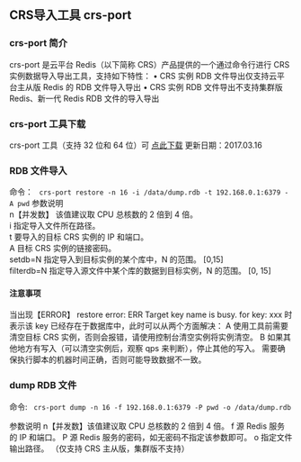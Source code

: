 ## CRS导入工具 crs-port
### crs-port 简介
crs-port 是云平台 Redis（以下简称 CRS）产品提供的一个通过命令行进行 CRS 实例数据导入导出工具，支持如下特性：
• CRS 实例 RDB 文件导出仅支持云平台主从版 Redis 的 RDB 文件导入导出
• CRS 实例 RDB 文件导出不支持集群版 Redis、新一代 Redis RDB 文件的导入导出

### crs-port 工具下载
crs-port 工具（支持 32 位和 64 位）可 [点此下载](http://imgcache.tce.fsphere.cn/image/mc.qcloudimg.com/static/archive/e26011d06802eb8b968df8782b14e4f1/crs-port.tar.gz)
更新日期：2017.03.16

### RDB 文件导入
命令：
``` crs-port restore -n 16 -i /data/dump.rdb -t 192.168.0.1:6379 -A pwd```
参数说明<br>
n【并发数】 该值建议取 CPU 总核数的 2 倍到 4 倍。 <br>
i  指定导入文件所在路径。<br>
t  要导入的目标 CRS 实例的 IP 和端口。<br>
A 目标 CRS 实例的链接密码。<br>
setdb=N 指定导入到目标实例的某个库中，N 的范围。 [0,15]<br>
filterdb=N 指定导入源文件中某个库的数据到目标实例，N 的范围。 [0, 15]

#### 注意事项
当出现【ERROR】 restore error: ERR Target key name is busy. for key: xxx 时表示该 key 已经存在于数据库中，此时可以从两个方面解决：
A 使用工具前需要清空目标 CRS 实例，否则会报错，请使用控制台清空实例将实例清空。
B 如果其他地方有写入（可以清空实例后，观察 qps 来判断），停止其他的写入。
需要确保执行脚本的机器时间正确，否则可能导致数据不一致。



### dump RDB 文件
命令:
``` crs-port dump -n 16 -f 192.168.0.1:6379 -P pwd -o /data/dump.rdb```

参数说明
n【并发数】该值建议取 CPU 总核数的 2 倍到 4 倍。
f 源 Redis 服务的 IP 和端口。
P 源 Redis 服务的密码，如无密码不指定该参数即可。
o 指定文件输出路径。
（仅支持 CRS 主从版，集群版不支持）
